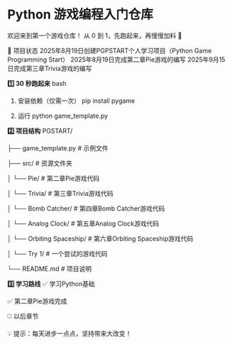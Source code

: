 # Python 游戏编程入门仓库
欢迎来到第一个游戏仓库！
从 0 到 1，先跑起来，再慢慢加料 🚀

🎯 项目状态
2025年8月19日创建PGPSTART个人学习项目（Python Game Programming Start）
2025年8月19日完成第二章Pie游戏的编写
2025年9月15日完成第三章Trivia游戏的编写


**1️⃣ 30 秒跑起来**
bash

1. 安装依赖（仅需一次）
pip install pygame

2. 运行
python game_template.py

**2️⃣ 项目结构**
PGSTART/

├── game_template.py # 示例文件

├── src/ # 资源文件夹

│ └── Pie/ # 第二章Pie游戏代码

│ └── Trivia/ # 第三章Trivia游戏代码

│ └── Bomb Catcher/ # 第四章Bomb Catcher游戏代码

│ └── Analog Clock/ # 第五章Analog Clock游戏代码

│ └── Orbiting Spaceship/ # 第六章Orbiting Spaceship游戏代码

│ └── Try 1/ # 一个尝试的游戏代码

└── README.md # 项目说明

**3️⃣ 学习路线**
✅ 学习Python基础

✅ 第二章Pie游戏完成

◻️ 以后章节

💡 提示：每天进步一点点，坚持带来大改变！